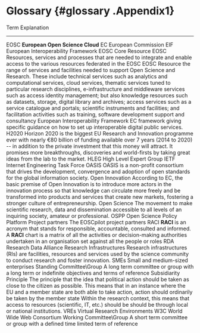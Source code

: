 Glossary {#glossary .Appendix1}
========

  Term                                  Explanation
  ------------------------------------- ------------------------------------------------------------------------------------------------------------------------------------------------------------------------------------------------------------------------------------------------------------------------------------------------------------------------------------------------------------------------------------------------------------------------------------------------------------------------------------------------------------------------------------------------------------------------------------------------------------
  EOSC                                  **European Open Science Cloud**
  EC                                    European Commission
  EIF                                   European Interoperability Framework
  EOSC Core Resource                    EOSC Resources, services and processes that are needed to integrate and enable access to the various resources federated in the EOSC
  EOSC Resource                         the range of services and facilities needed to support Open Science and Research. These include technical services such as analytics and computational services, cloud services, thematic services tuned to particular research disciplines, e-infrastructure and middleware services such as access identity management; but also knowledge resources such as datasets, storage, digital library and archives; access services such as a service catalogue and portals; scientific instruments and facilities; and facilitation activities such as training, software development support and consultancy
  European Interoperability Framework   EC framework giving specific guidance on how to set up interoperable digital public services.
  H2020                                 Horizon 2020 is the biggest EU Research and Innovation programme ever with nearly €80 billion of funding available over 7 years (2014 to 2020) -- in addition to the private investment that this money will attract. It promises more breakthroughs, discoveries and world-firsts by taking great ideas from the lab to the market.
  HLEG                                  High Level Expert Group
  IETF                                  Internet Engineering Task Force
  OASIS                                 OASIS is a non-profit consortium that drives the development, convergence and adoption of open standards for the global information society.
  Open Innovation                       According to EC, the basic premise of Open Innovation is to introduce more actors in the innovation process so that knowledge can circulate more freely and be transformed into products and services that create new markets, fostering a stronger culture of entrepreneurship.
  Open Science                          The movement to make scientific research, data and dissemination accessible to all levels of an inquiring society, amateur or professional.
  OSPP                                  Open Science Policy Platform
  Project partners                      The EOSCpilot project partners
  RACI                                  **RACI** is an acronym that stands for responsible, accountable, consulted and informed. A **RACI** chart is a matrix of all the activities or decision-making authorities undertaken in an organisation set against all the people or roles
  RDA                                   Research Data Alliance
  Research Infrastructures              Research infrastructures (RIs) are facilities, resources and services used by the science community to conduct research and foster innovation.
  SMEs                                  Small and medium-sized enterprises
  Standing Committee\\Group             A long term committee or group with a long term or indefinite objectives and terms of reference
  Subsidiarity Principle                The principle that the idea that political action should be taken as close to the citizen as possible. This means that in an instance where the EU and a member state are both able to take action, action should ordinarily be taken by the member state Within the research context, this means that access to resources (scientific, IT, etc.) should be should be through local or national institutions.
  VREs                                  Virtual Research Environments
  W3C                                   World Wide Web Consortium
  Working Committee\\Group              A short term committee or group with a defined time limited term of reference
